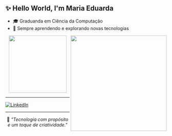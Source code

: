 <h2 align="left">✨ Hello World, I'm Maria Eduarda</h2>

- 🎓 Graduanda em Ciência da Computação  
- 🧠 Sempre aprendendo e explorando novas tecnologias

<img align="right" src="https://media.tenor.com/LMS7EIU6ps8AAAAj/cypher-valorant.gif" width="300">

<div align="center">
  <img height="180em" src="https://github-readme-stats.vercel.app/api?username=dudavidal&show_icons=true&theme=radical&title_color=ff69b4&icon_color=ff69b4&text_color=ffffff&bg_color=0d1117"/>
</div>

---

<a href="https://www.linkedin.com/in/maria-eduarda-vidal-66b95b354/">
  <img src="https://img.shields.io/badge/LinkedIn-FF69B4?style=for-the-badge&logo=linkedin&logoColor=white" alt="LinkedIn">
</a>

---

<p align="center">
  💬 <em>"Tecnologia com propósito e um toque de criatividade."</em>
</p>

